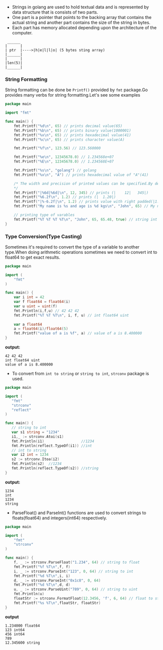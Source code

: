 * Strings in golang are used to hold textual data and is represented by data structure that is consists of two parts. 
* One part is a pointer that points to the backing array that contains the actual string and another part contains the size of the string in bytes. 
* Each part has memory allocated depending upon the architecture of the computer.
```
 ______
|      |                                            
| ptr  |---->|h|e|l|l|o| (5 bytes sting array)                
|______|                                  
|      |                            
|len(5)|                                      
|______|
```

### String Formatting
String formatting can be done be `Printf()` provided by `fmt` package.Go provides many verbs for string formatting.Let's see some examples
```go
package main

import "fmt"

func main() {
    fmt.Printf("%d\n", 65) // prints decimal value(65)
    fmt.Printf("%b\n", 65) // prints binary value(1000001)
    fmt.Printf("%x\n", 65) // prints hexadecimal value(41)
    fmt.Printf("%c\n", 65) // prints character value(A)

    fmt.Printf("%f\n", 123.56) // 123.560000

    fmt.Printf("%e\n", 12345678.0) // 1.234568e+07
    fmt.Printf("%E\n", 12345678.0) // 1.234568E+07

    fmt.Printf("%s\n", "golang") // golang
    fmt.Printf("%x\n", "A") // prints hexadecimal value of "A"(41)

    /* The width and precision of printed values can be specified.By default printed values are right justified and space padded 
    */
    fmt.Printf("|%6d|%6d|\n", 12, 345) // prints (|    12|   345|)
    fmt.Printf("%6.2f\n", 1.2) // prints (|  1.20|)
    fmt.Printf("|%-6.2f|\n", 1.2) // prints value with right padded(|1.20  |)
    fmt.Printf("My name is %s and age is %d kgs\n", "John", 65) // My name is John and age is 65 kgs

    // printing type of varables
    fmt.Printf("%T %T %T %T\n", "John", 65, 65.48, true) // string int float64 bool
}
```
### Type Conversion(Type Casting)
Sometimes it's required to convert the type of a variable to another type.When doing arithmetic operations sometimes we need to convert int to float64 to get exact results.
```go
package main

import (
	"fmt"
)

func main() {
	var i int = 42
	var f float64 = float64(i)
	var u uint = uint(f)
	fmt.Println(i,f,u) // 42 42 42
    fmt.Printf("%T %T %T\n", i, f, u) // int float64 uint
    
	var a float64
	a = float64(i)/float64(5)
	fmt.Printf("value of a is %f", a) // value of a is 8.400000
}
```
**output:**
```
42 42 42
int float64 uint
value of a is 8.400000
```  
* To convert from `int to string` or `string to int`, `strconv` package is used.
 ```go
 package main

import (
	"fmt"
	"strconv"
	"reflect"
)

func main() {
    // string to int
	var s1 string = "1234"
	i1,_ := strconv.Atoi(s1)
	fmt.Println(i1)                 //1234
	fmt.Println(reflect.TypeOf(i1)) //int
	// int to string
	var i2 int = 1234
	s2 := strconv.Itoa(i2)
	fmt.Println(s2)  //1234
	fmt.Println(reflect.TypeOf(s2)) //string
}
```
**output:**
```
1234
int
1234
string
```  
* ParseFloat() and ParseInt() functions are used to convert strings to floats(float64) and integers(int64) respectively.
```go
package main

import (
	"fmt"
	"strconv"
)

func main() {
	f, _ := strconv.ParseFloat("1.234", 64) // string to float
	fmt.Printf("%f %T\n",f, f)
	i, _ := strconv.ParseInt("123", 0, 64) // string to int
	fmt.Printf("%d %T\n",i, i)
	d, _ := strconv.ParseInt("0x1c8", 0, 64)
	fmt.Printf("%d %T\n",d, d)
	u, _ := strconv.ParseUint("789", 0, 64) // string to uint
    fmt.Println(u)
    floatStr := strconv.FormatFloat(12.3456, 'f', 6, 64) // float to string
	fmt.Printf("%s %T\n",floatStr, floatStr)
}
```
**output**
```
1.234000 float64
123 int64
456 int64
789
12.345600 string
```  